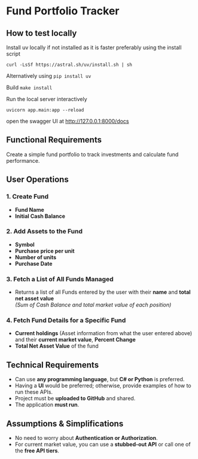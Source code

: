 
# Fund Portfolio Tracker

## How to test locally
Install uv locally if not installed as it is faster
preferably using the install script 

`curl -LsSf https://astral.sh/uv/install.sh | sh` 

Alternatively using
`pip install uv`

Build 
`make install`

Run the local server interactively

`uvicorn app.main:app --reload`

open the swagger UI at http://127.0.0.1:8000/docs



## Functional Requirements
Create a simple fund portfolio to track investments and calculate fund performance.

## User Operations

### 1. Create Fund
- **Fund Name**
- **Initial Cash Balance**

### 2. Add Assets to the Fund
- **Symbol**
- **Purchase price per unit**
- **Number of units**
- **Purchase Date**

### 3. Fetch a List of All Funds Managed
- Returns a list of all Funds entered by the user with their **name** and **total net asset value**  
  _(Sum of Cash Balance and total market value of each position)_

### 4. Fetch Fund Details for a Specific Fund
- **Current holdings** (Asset information from what the user entered above) and their **current market value**, **Percent Change**
- **Total Net Asset Value** of the fund

## Technical Requirements
- Can use **any programming language**, but **C# or Python** is preferred.
- Having a **UI** would be preferred; otherwise, provide examples of how to run these APIs.
- Project must be **uploaded to GitHub** and shared.
- The application **must run**.

## Assumptions & Simplifications
- No need to worry about **Authentication or Authorization**.
- For current market value, you can use a **stubbed-out API** or call one of the **free API tiers**.

